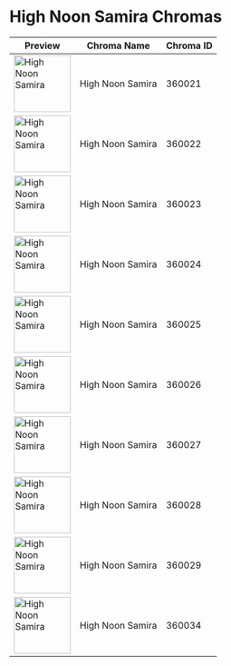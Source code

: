 # High Noon Samira Chromas

| Preview | Chroma Name | Chroma ID |
|---|---|---|
| <img src='https://raw.communitydragon.org/latest/plugins/rcp-be-lol-game-data/global/default/v1/champion-chroma-images/360/360021.png' alt='High Noon Samira' width='100'> | High Noon Samira | 360021 |
| <img src='https://raw.communitydragon.org/latest/plugins/rcp-be-lol-game-data/global/default/v1/champion-chroma-images/360/360022.png' alt='High Noon Samira' width='100'> | High Noon Samira | 360022 |
| <img src='https://raw.communitydragon.org/latest/plugins/rcp-be-lol-game-data/global/default/v1/champion-chroma-images/360/360023.png' alt='High Noon Samira' width='100'> | High Noon Samira | 360023 |
| <img src='https://raw.communitydragon.org/latest/plugins/rcp-be-lol-game-data/global/default/v1/champion-chroma-images/360/360024.png' alt='High Noon Samira' width='100'> | High Noon Samira | 360024 |
| <img src='https://raw.communitydragon.org/latest/plugins/rcp-be-lol-game-data/global/default/v1/champion-chroma-images/360/360025.png' alt='High Noon Samira' width='100'> | High Noon Samira | 360025 |
| <img src='https://raw.communitydragon.org/latest/plugins/rcp-be-lol-game-data/global/default/v1/champion-chroma-images/360/360026.png' alt='High Noon Samira' width='100'> | High Noon Samira | 360026 |
| <img src='https://raw.communitydragon.org/latest/plugins/rcp-be-lol-game-data/global/default/v1/champion-chroma-images/360/360027.png' alt='High Noon Samira' width='100'> | High Noon Samira | 360027 |
| <img src='https://raw.communitydragon.org/latest/plugins/rcp-be-lol-game-data/global/default/v1/champion-chroma-images/360/360028.png' alt='High Noon Samira' width='100'> | High Noon Samira | 360028 |
| <img src='https://raw.communitydragon.org/latest/plugins/rcp-be-lol-game-data/global/default/v1/champion-chroma-images/360/360029.png' alt='High Noon Samira' width='100'> | High Noon Samira | 360029 |
| <img src='https://raw.communitydragon.org/latest/plugins/rcp-be-lol-game-data/global/default/v1/champion-chroma-images/360/360034.png' alt='High Noon Samira' width='100'> | High Noon Samira | 360034 |
